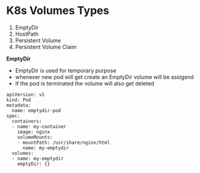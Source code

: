 # K8s Volumes Types

1. EmptyDir
2. HostPath
3. Persistent Volume
4. Persistent Volume Claim


**EmptyDir**
- EmptyDir is used for temporary purpose
- whenever new pod will get create an EmptyDir volume will be assigend
- if the pod is terminated the volume will also get deleted
  
````
apiVersion: v1
kind: Pod
metadata:
  name: emptydir-pod
spec:
  containers:
  - name: my-container
    image: nginx
    volumeMounts:
    - mountPath: /usr/share/nginx/html
      name: my-emptydir
  volumes:
  - name: my-emptydir
    emptyDir: {}
````
